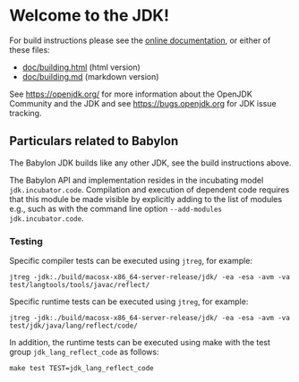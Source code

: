# Welcome to the JDK!

For build instructions please see the
[online documentation](https://openjdk.org/groups/build/doc/building.html),
or either of these files:

- [doc/building.html](doc/building.html) (html version)
- [doc/building.md](doc/building.md) (markdown version)

See <https://openjdk.org/> for more information about the OpenJDK
Community and the JDK and see <https://bugs.openjdk.org> for JDK issue
tracking.

## Particulars related to Babylon

The Babylon JDK builds like any other JDK, see the build instructions above.

The Babylon API and implementation resides in the incubating model
`jdk.incubator.code`. Compilation and execution of dependent code requires
that this module be made visible by explicitly adding to the list of modules
e.g., such as with the command line option `--add-modules jdk.incubator.code`.

### Testing

Specific compiler tests can be executed using `jtreg`, for example:

```
jtreg -jdk:./build/macosx-x86_64-server-release/jdk/ -ea -esa -avm -va test/langtools/tools/javac/reflect/
```

Specific runtime tests can be executed using `jtreg`, for example:

```
jtreg -jdk:./build/macosx-x86_64-server-release/jdk/ -ea -esa -avm -va test/jdk/java/lang/reflect/code/
```

In addition, the runtime tests can be executed using make with the test group
`jdk_lang_reflect_code` as follows:

```
make test TEST=jdk_lang_reflect_code
```